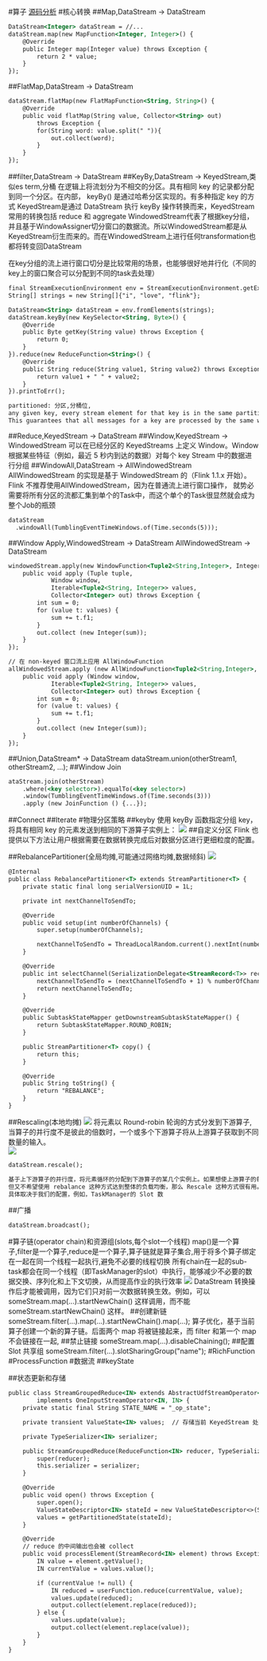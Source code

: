 #算子
[源码分析](https://github.com/mickey0524/flink-streaming-source-analysis/tree/master/docs)
#核心转换
[](https://nightlies.apache.org/flink/flink-docs-master/zh/docs/dev/datastream/operators/overview/)
##Map,DataStream → DataStream
```asp
DataStream<Integer> dataStream = //...
dataStream.map(new MapFunction<Integer, Integer>() {
    @Override
    public Integer map(Integer value) throws Exception {
        return 2 * value;
    }
});
```
##FlatMap,DataStream → DataStream
```asp
dataStream.flatMap(new FlatMapFunction<String, String>() {
    @Override
    public void flatMap(String value, Collector<String> out)
        throws Exception {
        for(String word: value.split(" ")){
            out.collect(word);
        }
    }
});
```
##filter,DataStream → DataStream 
##KeyBy,DataStream → KeyedStream,类似es term,分桶
在逻辑上将流划分为不相交的分区。具有相同 key 的记录都分配到同一个分区。在内部， keyBy() 是通过哈希分区实现的。有多种指定 key 的方式
KeyedStream是通过 DataStream 执行 keyBy 操作转换而来，KeyedStream 常用的转换包括 reduce 和 aggregate
WindowedStream代表了根据key分组，并且基于WindowAssigner切分窗口的数据流。所以WindowedStream都是从KeyedStream衍生而来的。而在WindowedStream上进行任何transformation也都将转变回DataStream

在key分组的流上进行窗口切分是比较常用的场景，也能够很好地并行化（不同的key上的窗口聚合可以分配到不同的task去处理）
```asp
final StreamExecutionEnvironment env = StreamExecutionEnvironment.getExecutionEnvironment();
String[] strings = new String[]{"i", "love", "flink"};

DataStream<String> dataStream = env.fromElements(strings);
dataStream.keyBy(new KeySelector<String, Byte>() {
    @Override
    public Byte getKey(String value) throws Exception {
        return 0;
    }
}).reduce(new ReduceFunction<String>() {
    @Override
    public String reduce(String value1, String value2) throws Exception {
        return value1 + " " + value2;
    }
}).printToErr();
```
```asp
partitioned: 分区,分桶位,
any given key, every stream element for that key is in the same partition
This guarantees that all messages for a key are processed by the same worker instance. Only keyed streams can use key-partitioned state and timers.
```
##Reduce,KeyedStream → DataStream 
##Window,KeyedStream → WindowedStream
可以在已经分区的 KeyedStreams 上定义 Window。Window 根据某些特征（例如，最近 5 秒内到达的数据）对每个 key Stream 中的数据进行分组
##WindowAll,DataStream → AllWindowedStream
AllWindowedStream 的实现是基于 WindowedStream 的（Flink 1.1.x 开始）。Flink 不推荐使用AllWindowedStream，因为在普通流上进行窗口操作，
就势必需要将所有分区的流都汇集到单个的Task中，而这个单个的Task很显然就会成为整个Job的瓶颈
```asp
dataStream
  .windowAll(TumblingEventTimeWindows.of(Time.seconds(5)));
```
##Window Apply,WindowedStream → DataStream
AllWindowedStream → DataStream
```asp
windowedStream.apply(new WindowFunction<Tuple2<String,Integer>, Integer, Tuple, Window>() {
    public void apply (Tuple tuple,
            Window window,
            Iterable<Tuple2<String, Integer>> values,
            Collector<Integer> out) throws Exception {
        int sum = 0;
        for (value t: values) {
            sum += t.f1;
        }
        out.collect (new Integer(sum));
    }
});

// 在 non-keyed 窗口流上应用 AllWindowFunction
allWindowedStream.apply (new AllWindowFunction<Tuple2<String,Integer>, Integer, Window>() {
    public void apply (Window window,
            Iterable<Tuple2<String, Integer>> values,
            Collector<Integer> out) throws Exception {
        int sum = 0;
        for (value t: values) {
            sum += t.f1;
        }
        out.collect (new Integer(sum));
    }
});
```
##Union,DataStream* → DataStream
dataStream.union(otherStream1, otherStream2, ...);
##Window Join
```asp
ataStream.join(otherStream)
    .where(<key selector>).equalTo(<key selector>)
    .window(TumblingEventTimeWindows.of(Time.seconds(3)))
    .apply (new JoinFunction () {...});
```
##Connect
##Iterate
#物理分区策略
[](http://smartsi.club/physical-partitioning-in-apache-flink.html)
##keyby
使用 keyBy 函数指定分组 key，将具有相同 key 的元素发送到相同的下游算子实例上：
![](.z_05_flink_02_分层api_算子_datastream_api_source_transform_sink_images/f4d41d94.png)
##自定义分区
Flink 也提供以下方法让用户根据需要在数据转换完成后对数据分区进行更细粒度的配置。

##RebalancePartitioner(全局均摊,可能通过网络均摊,数据倾斜)
![](.z_05_flink_02_分层api_算子_datastream_api_source_transform_sink_images/ea724a72.png)
```asp
@Internal
public class RebalancePartitioner<T> extends StreamPartitioner<T> {
	private static final long serialVersionUID = 1L;

	private int nextChannelToSendTo;

	@Override
	public void setup(int numberOfChannels) {
		super.setup(numberOfChannels);

		nextChannelToSendTo = ThreadLocalRandom.current().nextInt(numberOfChannels);
	}

	@Override
	public int selectChannel(SerializationDelegate<StreamRecord<T>> record) {
		nextChannelToSendTo = (nextChannelToSendTo + 1) % numberOfChannels;
		return nextChannelToSendTo;
	}

	@Override
	public SubtaskStateMapper getDownstreamSubtaskStateMapper() {
		return SubtaskStateMapper.ROUND_ROBIN;
	}

	public StreamPartitioner<T> copy() {
		return this;
	}

	@Override
	public String toString() {
		return "REBALANCE";
	}
}
```
##Rescaling(本地均摊)
![](.z_05_flink_02_分层api_算子_datastream_api_source_transform_sink_images/557626e4.png)
将元素以 Round-robin 轮询的方式分发到下游算子,当算子的并行度不是彼此的倍数时，一个或多个下游算子将从上游算子获取到不同数量的输入。                            
![](.z_05_flink_02_分层api_算子_datastream_api_source_transform_sink_images/84a74e95.png)
```asp
dataStream.rescale();
```
```asp
基于上下游算子的并行度，将元素循环的分配到下游算子的某几个实例上。如果想使上游算子的每个并行实例均匀分散到下游算子的某几个实例来达到负载均衡，
但又不希望使用 rebalance 这种方式达到整体的负载均衡，那么 Rescale 这种方式很有用。这种方式仅需要本地数据传输，不需要通过网络传输数据，
具体取决于我们的配置，例如，TaskManager的 Slot 数
```
##广播
```asp
dataStream.broadcast();
```
#算子链(operator chain)和资源组(slots,每个slot一个线程)
map()是一个算子,filter是一个算子,reduce是一个算子,算子链就是算子集合,用于将多个算子绑定在一起在同一个线程一起执行,避免不必要的线程切换
所有chain在一起的sub-task都会在同一个线程（即TaskManager的slot）中执行，能够减少不必要的数据交换、序列化和上下文切换，从而提高作业的执行效率
![](.z_05_flink_02_分层api_算子_datastream_api_source_transform_sink_images/87f23693.png)
DataStream 转换操作后才能被调用，因为它们只对前一次数据转换生效。例如，可以 someStream.map(...).startNewChain() 这样调用，而不能 someStream.startNewChain() 这样。
##创建新链
someStream.filter(...).map(...).startNewChain().map(...);
算子优化，基于当前算子创建一个新的算子链。后面两个 map 将被链接起来，而 filter 和第一个 map 不会链接在一起,
##禁止链接
someStream.map(...).disableChaining();
##配置 Slot 共享组
someStream.filter(...).slotSharingGroup("name");
#RichFunction
#ProcessFunction
#数据流
##keyState

##状态更新和存储
[](https://github.com/mickey0524/flink-streaming-source-analysis/blob/master/docs/flink-keyed-stream-transformation.md)
```asp
public class StreamGroupedReduce<IN> extends AbstractUdfStreamOperator<IN, ReduceFunction<IN>>
		implements OneInputStreamOperator<IN, IN> {
	private static final String STATE_NAME = "_op_state";

	private transient ValueState<IN> values;  // 存储当前 KeyedStream 处理的当前状态

	private TypeSerializer<IN> serializer;

	public StreamGroupedReduce(ReduceFunction<IN> reducer, TypeSerializer<IN> serializer) {
		super(reducer);
		this.serializer = serializer;
	}

	@Override
	public void open() throws Exception {
		super.open();
		ValueStateDescriptor<IN> stateId = new ValueStateDescriptor<>(STATE_NAME, serializer);
		values = getPartitionedState(stateId);
	}

	@Override
	// reduce 的中间输出也会被 collect
	public void processElement(StreamRecord<IN> element) throws Exception {
		IN value = element.getValue();
		IN currentValue = values.value();

		if (currentValue != null) {
			IN reduced = userFunction.reduce(currentValue, value);
			values.update(reduced);
			output.collect(element.replace(reduced));
		} else {
			values.update(value);
			output.collect(element.replace(value));
		}
	}
}
```

